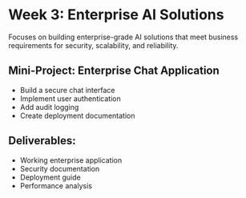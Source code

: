 # Week 3: Enterprise AI Solutions
Focuses on building enterprise-grade AI solutions that meet business requirements for security, scalability, and reliability.

## Mini-Project: Enterprise Chat Application
- Build a secure chat interface
- Implement user authentication
- Add audit logging
- Create deployment documentation

## Deliverables:
- Working enterprise application
- Security documentation
- Deployment guide
- Performance analysis